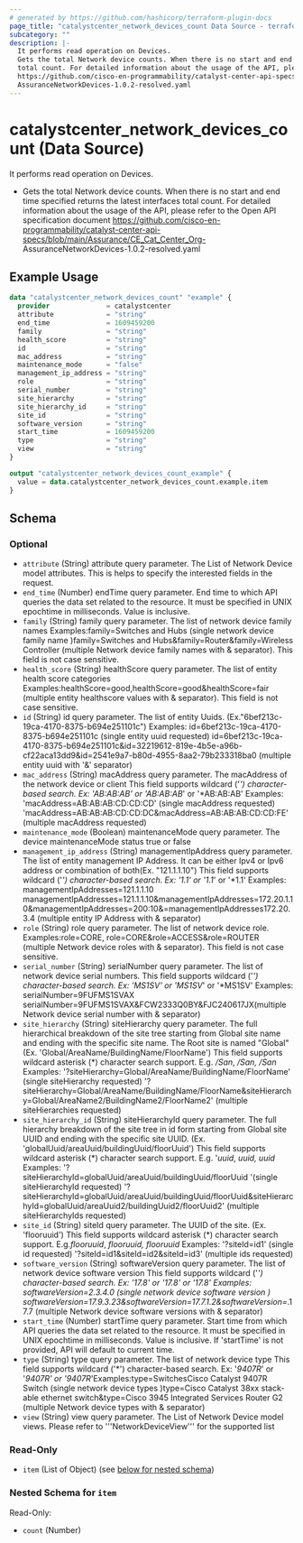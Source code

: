 ```yaml
---
# generated by https://github.com/hashicorp/terraform-plugin-docs
page_title: "catalystcenter_network_devices_count Data Source - terraform-provider-catalystcenter"
subcategory: ""
description: |-
  It performs read operation on Devices.
  Gets the total Network device counts. When there is no start and end time specified returns the latest interfaces
  total count. For detailed information about the usage of the API, please refer to the Open API specification document
  https://github.com/cisco-en-programmability/catalyst-center-api-specs/blob/main/Assurance/CECatCenter_Org-
  AssuranceNetworkDevices-1.0.2-resolved.yaml
---
```


# catalystcenter_network_devices_count (Data Source)

It performs read operation on Devices.

- Gets the total Network device counts. When there is no start and end time specified returns the latest interfaces
total count. For detailed information about the usage of the API, please refer to the Open API specification document
https://github.com/cisco-en-programmability/catalyst-center-api-specs/blob/main/Assurance/CE_Cat_Center_Org-
AssuranceNetworkDevices-1.0.2-resolved.yaml

## Example Usage

```terraform
data "catalystcenter_network_devices_count" "example" {
  provider              = catalystcenter
  attribute             = "string"
  end_time              = 1609459200
  family                = "string"
  health_score          = "string"
  id                    = "string"
  mac_address           = "string"
  maintenance_mode      = "false"
  management_ip_address = "string"
  role                  = "string"
  serial_number         = "string"
  site_hierarchy        = "string"
  site_hierarchy_id     = "string"
  site_id               = "string"
  software_version      = "string"
  start_time            = 1609459200
  type                  = "string"
  view                  = "string"
}

output "catalystcenter_network_devices_count_example" {
  value = data.catalystcenter_network_devices_count.example.item
}
```

<!-- schema generated by tfplugindocs -->
## Schema

### Optional

- `attribute` (String) attribute query parameter. The List of Network Device model attributes. This is helps to specify the interested fields in the request.
- `end_time` (Number) endTime query parameter. End time to which API queries the data set related to the resource. It must be specified in UNIX epochtime in milliseconds. Value is inclusive.
- `family` (String) family query parameter. The list of network device family names Examples:family=Switches and Hubs (single network device family name )family=Switches and Hubs&family=Router&family=Wireless Controller (multiple Network device family names with & separator). This field is not case sensitive.
- `health_score` (String) healthScore query parameter. The list of entity health score categories Examples:healthScore=good,healthScore=good&healthScore=fair (multiple entity healthscore values with & separator). This field is not case sensitive.
- `id` (String) id query parameter. The list of entity Uuids. (Ex."6bef213c-19ca-4170-8375-b694e251101c") Examples: id=6bef213c-19ca-4170-8375-b694e251101c (single entity uuid requested) id=6bef213c-19ca-4170-8375-b694e251101c&id=32219612-819e-4b5e-a96b-cf22aca13dd9&id=2541e9a7-b80d-4955-8aa2-79b233318ba0 (multiple entity uuid with '&' separator)
- `mac_address` (String) macAddress query parameter. The macAddress of the network device or client This field supports wildcard ('*') character-based search.  Ex: '*AB:AB:AB*' or 'AB:AB:AB*' or '*AB:AB:AB' Examples:
'macAddress=AB:AB:AB:CD:CD:CD' (single macAddress requested)
'macAddress=AB:AB:AB:CD:CD:DC&macAddress=AB:AB:AB:CD:CD:FE' (multiple macAddress requested)
- `maintenance_mode` (Boolean) maintenanceMode query parameter. The device maintenanceMode status true or false
- `management_ip_address` (String) managementIpAddress query parameter. The list of entity management IP Address. It can be either Ipv4 or Ipv6 address or combination of both(Ex. "121.1.1.10")
This field supports wildcard ('*') character-based search.  Ex: '*1.1*' or '1.1*' or '*1.1'
Examples: managementIpAddresses=121.1.1.10 managementIpAddresses=121.1.1.10&managementIpAddresses=172.20.1.10&managementIpAddresses=200:10&=managementIpAddresses172.20.3.4 (multiple entity IP Address with & separator)
- `role` (String) role query parameter. The list of network device role. Examples:role=CORE, role=CORE&role=ACCESS&role=ROUTER (multiple Network device roles with & separator). This field is not case sensitive.
- `serial_number` (String) serialNumber query parameter. The list of network device serial numbers. This field supports wildcard ('*') character-based search.  Ex: '*MS1SV*' or 'MS1SV*' or '*MS1SV' Examples: serialNumber=9FUFMS1SVAX serialNumber=9FUFMS1SVAX&FCW2333Q0BY&FJC240617JX(multiple Network device serial number with & separator)
- `site_hierarchy` (String) siteHierarchy query parameter. The full hierarchical breakdown of the site tree starting from Global site name and ending with the specific site name. The Root site is named "Global" (Ex. 'Global/AreaName/BuildingName/FloorName')
This field supports wildcard asterisk (*) character search support. E.g. */San*, */San, /San*
Examples:
'?siteHierarchy=Global/AreaName/BuildingName/FloorName' (single siteHierarchy requested)
'?siteHierarchy=Global/AreaName/BuildingName/FloorName&siteHierarchy=Global/AreaName2/BuildingName2/FloorName2' (multiple siteHierarchies requested)
- `site_hierarchy_id` (String) siteHierarchyId query parameter. The full hierarchy breakdown of the site tree in id form starting from Global site UUID and ending with the specific site UUID. (Ex. 'globalUuid/areaUuid/buildingUuid/floorUuid')
This field supports wildcard asterisk (*) character search support. E.g. '*uuid*, *uuid, uuid*
Examples:
'?siteHierarchyId=globalUuid/areaUuid/buildingUuid/floorUuid '(single siteHierarchyId requested)
'?siteHierarchyId=globalUuid/areaUuid/buildingUuid/floorUuid&siteHierarchyId=globalUuid/areaUuid2/buildingUuid2/floorUuid2' (multiple siteHierarchyIds requested)
- `site_id` (String) siteId query parameter. The UUID of the site. (Ex. 'flooruuid')
This field supports wildcard asterisk (*) character search support. E.g.*flooruuid*, *flooruuid, flooruuid*
Examples:
'?siteId=id1' (single id requested)
'?siteId=id1&siteId=id2&siteId=id3' (multiple ids requested)
- `software_version` (String) softwareVersion query parameter. The list of network device software version This field supports wildcard ('*') character-based search. Ex: '*17.8*' or '*17.8' or '17.8*' Examples: softwareVersion=2.3.4.0 (single network device software version ) softwareVersion=17.9.3.23&softwareVersion=17.7.1.2&softwareVersion=*.17.7 (multiple Network device software versions with & separator)
- `start_time` (Number) startTime query parameter. Start time from which API queries the data set related to the resource. It must be specified in UNIX epochtime in milliseconds. Value is inclusive.
If 'startTime' is not provided, API will default to current time.
- `type` (String) type query parameter. The list of network device type This field supports wildcard ('*') character-based search. Ex: '*9407R*' or '*9407R' or '9407R*'Examples:type=SwitchesCisco Catalyst 9407R Switch (single network device types )type=Cisco Catalyst 38xx stack-able ethernet switch&type=Cisco 3945 Integrated Services Router G2 (multiple Network device types with & separator)
- `view` (String) view query parameter. The List of Network Device model views. Please refer to '''NetworkDeviceView''' for the supported list

### Read-Only

- `item` (List of Object) (see [below for nested schema](#nestedatt--item))

<a id="nestedatt--item"></a>
### Nested Schema for `item`

Read-Only:

- `count` (Number)
